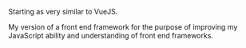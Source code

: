 Starting as very similar to VueJS.

My version of a front end framework for the purpose of improving my JavaScript ability and understanding of front end frameworks.
